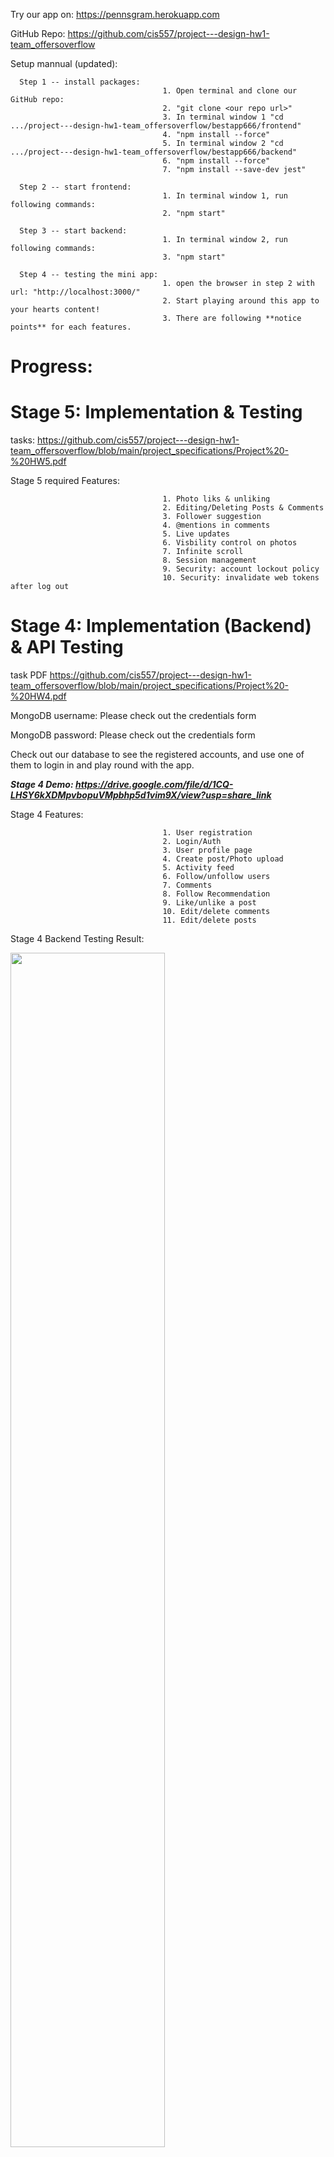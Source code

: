 Try our app on: https://pennsgram.herokuapp.com

GitHub Repo: https://github.com/cis557/project---design-hw1-team_offersoverflow

Setup mannual (updated):

      Step 1 -- install packages: 
                                      1. Open terminal and clone our GitHub repo:
                                      2. "git clone <our repo url>"
                                      3. In terminal window 1 "cd .../project---design-hw1-team_offersoverflow/bestapp666/frontend" 
                                      4. "npm install --force"
                                      5. In terminal window 2 "cd .../project---design-hw1-team_offersoverflow/bestapp666/backend" 
                                      6. "npm install --force"
                                      7. "npm install --save-dev jest"
                                       
      Step 2 -- start frontend:  
                                      1. In terminal window 1, run following commands: 
                                      2. "npm start"
                                      
      Step 3 -- start backend:  
                                      1. In terminal window 2, run following commands:
                                      3. "npm start"
                               
      Step 4 -- testing the mini app:  
                                      1. open the browser in step 2 with url: "http://localhost:3000/"
                                      2. Start playing around this app to your hearts content! 
                                      3. There are following **notice points** for each features.

# Progress:
# Stage 5: Implementation & Testing
tasks: https://github.com/cis557/project---design-hw1-team_offersoverflow/blob/main/project_specifications/Project%20-%20HW5.pdf

Stage 5 required Features:

                                      1. Photo liks & unliking
                                      2. Editing/Deleting Posts & Comments
                                      3. Follower suggestion
                                      4. @mentions in comments
                                      5. Live updates
                                      6. Visbility control on photos
                                      7. Infinite scroll
                                      8. Session management
                                      9. Security: account lockout policy
                                      10. Security: invalidate web tokens after log out

# Stage 4: Implementation (Backend) & API Testing
task PDF https://github.com/cis557/project---design-hw1-team_offersoverflow/blob/main/project_specifications/Project%20-%20HW4.pdf

MongoDB username: Please check out the credentials form

MongoDB password: Please check out the credentials form

Check out our database to see the registered accounts, and use one of them to login in and play round with the app.

***Stage 4 Demo: https://drive.google.com/file/d/1CQ-LHSY6kXDMpvbopuVMpbhp5d1vim9X/view?usp=share_link***

Stage 4 Features:

                                      1. User registration
                                      2. Login/Auth
                                      3. User profile page
                                      4. Create post/Photo upload
                                      5. Activity feed
                                      6. Follow/unfollow users
                                      7. Comments
                                      8. Follow Recommendation
                                      9. Like/unlike a post
                                      10. Edit/delete comments
                                      11. Edit/delete posts

Stage 4 Backend Testing Result:

<img width=70% height=70% src="https://user-images.githubusercontent.com/43593783/205434917-8312088e-0af8-44af-9954-0c61401eb9da.png">

# Stage 3: Implementation (View) & Unit Testing (Completed)
task: https://github.com/cis557/project---design-hw1-team_offersoverflow/blob/main/project_specifications/Project%20-%20HW3.pdf

***Stage 3 Demo: https://drive.google.com/file/d/1CK2IBO49mhrhXFM6HybLWf3il4PG6swY/view?usp=share_link***

<img src="images/TestCoverage.png" width=70% height=70%>

Stage 3 Features:

                                      1. Like & unlike posts on both user pages and feed page
                                          - check the changes on the like list for any action performed
                                      2. Post & edit & delete comments on a post on both user pages and feed page
                                          - check the changes on the comment list for any action performed
                                      3. Edit & delete posts on the logged-in user's page
                                          - try update and delete
                                      4. Follower suggestions
                                          - Two users are following the same 3 users, they will appear in follower suggestions
                                      5. Mention another user in comments
                                          - click the @ to direct to the user page.

# Stage 2: Implementation (View) & UI Testing (Completed)
tasks: https://github.com/cis557/project---design-hw1-team_offersoverflow/blob/main/project_specifications/Project%20-%20HW2.pdf

Stage 2 Features:

                                      1. User Reigstration
                                          - use an online media link for avatar
                                      2. Login/Auth
                                          - use your registered account (username/password)
                                          - or use one of those: curry, obama, elon (find the usernames and passwords from the db.json file)
                                          - try non-existing usernames or wrong password
                                      4. User Profile Page
                                          - view your followers/followings 
                                          - view your posts
                                          - upload a post
                                      5. Create a Post
                                          - click profile picture or username on the top right dark nav bar.
                                          - upload a local file or use an online media link, add description
                                      6. Activity Feed
                                          - see the most recent posts from each of your followings
                                          - change your followings and see the updates in feed page
                                          - click their profile pictures to visit their profile pages
                                      7. Search/Follow/Unfollow Users
                                          - try to search one of these usernames: dog, pig, curry, obama, elon, trump
                                          - try to search non-existing usernames
                                          - follow/unfollow users and see the updates

**Notice:** The navbar on the top is only for grading and development purposes, and it will be removed in the final version.

# Stage 1: Architecture Design: Restful API & Figma interface Design (Completed)
tasks: https://github.com/cis557/project---design-hw1-team_offersoverflow/blob/main/project_specifications/Project%20-%20HW1.pdf

Photo&amp;Video-sharing Social Network APP -  UI & Frontend; 

User Story Point Scale: 1 point = 8 hours/person

Figma UI: https://www.figma.com/file/p2u4b7FHO5W7OtodvFqyIc/HW1-Wireframe-%26-Prototype?node-id=0%3A1

RESTful API on Swaggerhub: https://app.swaggerhub.com/apis/offersoverflow/OfferOverflow_Penngram/1.0.0

RESTful API Documentation: https://app.swaggerhub.com/apis-docs/offersoverflow/OfferOverflow_Penngram/1.0.0
